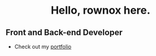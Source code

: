 <h1 align="center">Hello, rownox here.</h1>

Front and Back-end Developer
----------------------
*   Check out my [portfolio](https://rownox.github.io/)


